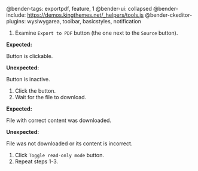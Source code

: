 @bender-tags: exportpdf, feature, 1
@bender-ui: collapsed
@bender-include: https://demos.kingthemes.net/_helpers/tools.js
@bender-ckeditor-plugins: wysiwygarea, toolbar, basicstyles, notification

1. Examine `Export to PDF` button (the one next to the `Source` button).

  **Expected:**

  Button is clickable.

  **Unexpected:**

  Button is inactive.

1. Click the button.
1. Wait for the file to download.

  **Expected:**

  File with correct content was downloaded.

  **Unexpected:**

  File was not downloaded or its content is incorrect.

1. Click `Toggle read-only mode` button.
1. Repeat steps 1-3.
